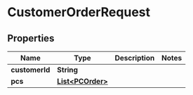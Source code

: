 
# CustomerOrderRequest

## Properties
Name | Type | Description | Notes
------------ | ------------- | ------------- | -------------
**customerId** | **String** |  | 
**pcs** | [**List&lt;PCOrder&gt;**](PCOrder.md) |  | 



